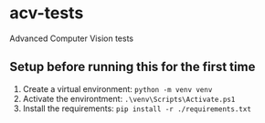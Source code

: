 # acv-tests
Advanced Computer Vision tests

## Setup before running this for the first time
1. Create a virtual environment: `python -m venv venv`
2. Activate the environtment:  `.\venv\Scripts\Activate.ps1`
3. Install the requirements: `pip install -r ./requirements.txt` 

